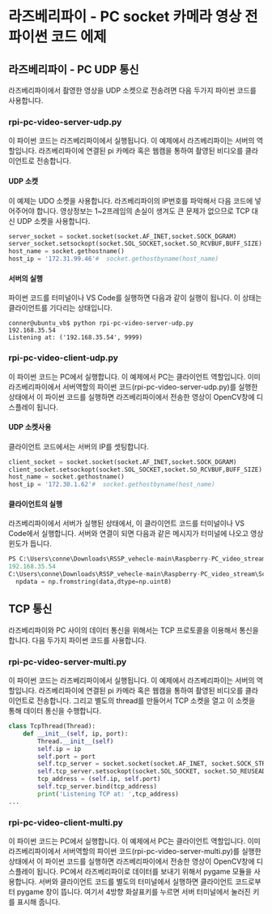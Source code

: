 # 라즈베리파이 - PC socket 카메라 영상 전 파이썬 코드 에제 
## 라즈베리파이 - PC UDP 통신
라즈베리파이에서 촬영한 영상을 UDP 소켓으로 전송려면 다음 두가지 파이썬 코드를 사용합니다.

### rpi-pc-video-server-udp.py
이 파이썬 코드는 라즈베리파이에서 실행됩니다. 이 예제에서 라즈베리파이는 서버의 역할입니다.
라즈베리파이에 연결된 pi 카메라 혹은 웹캠을 통하여 촬영된 비디오를 클라이언트로 전송합니다. 

#### UDP 소켓 
이 예제는 UDO 소켓을 사용합니다. 라즈베리파이의 IP번호를 파악해서 다음 코드에 넣어주어야 합니다. 
영상정보는 1~2프레임의 손실이 생겨도 큰 문제가 없으므로 TCP 대신 UDP 소켓을 사용합니다.  

```python
server_socket = socket.socket(socket.AF_INET,socket.SOCK_DGRAM)
server_socket.setsockopt(socket.SOL_SOCKET,socket.SO_RCVBUF,BUFF_SIZE)
host_name = socket.gethostname()
host_ip = '172.31.99.46'#  socket.gethostbyname(host_name)
```
#### 서버의 실행 
파이썬 코드를 터미널이나 VS Code를 실행하면 다음과 같이 실행이 됩니다. 이 상태는 클라이언트를 기다리는 상태입니다. 

```
conner@ubuntu_vb$ python rpi-pc-video-server-udp.py
192.168.35.54
Listening at: ('192.168.35.54', 9999)
```

### rpi-pc-video-client-udp.py
이 파이썬 코드는 PC에서 실행합니다. 이 예제에서 PC는 클라이언트 역할입니다. 
이미 라즈베리파이에서 서버역할의 파이썬 코드(rpi-pc-video-server-udp.py)를 실행한 상태에서 이 파이썬 코드를 실행하면 
라즈베리파이에서 전송한 영상이 OpenCV창에 디스플레이 됩니다. 

#### UDP 소켓사용 
클라이언트 코드에서는 서버의 IP를 셋팅합니다. 
```python
client_socket = socket.socket(socket.AF_INET,socket.SOCK_DGRAM)
client_socket.setsockopt(socket.SOL_SOCKET,socket.SO_RCVBUF,BUFF_SIZE)
host_name = socket.gethostname()
host_ip = '172.30.1.62'#  socket.gethostbyname(host_name)
```

#### 클라이언트의 실행 
라즈베리파이에서 서버가 실행된 상태에서, 이 클라이언트 코드를 터미널이나 VS Code에서 실행합니다. 
서버와 연결이 되면 다음과 같은 메시지가 터미널에 나오고 영상윈도가 듭니다. 

```python
PS C:\Users\conne\Downloads\RSSP_vehecle-main\Raspberry-PC_video_stream\Socket python .\rpi-pc-video-client-udp.py
192.168.35.54
C:\Users\conne\Downloads\RSSP_vehecle-main\Raspberry-PC_video_stream\Socket\rpi-pc-video-client-udp.py:21: DeprecationWarning: The binary mode of fromstring is deprecated, as it behaves surprisingly on unicode inputs. Use frombuffer instead
  npdata = np.fromstring(data,dtype=np.uint8)
```

## TCP 통신 
라즈베리파이와 PC 사이의 데이터 통신을 위해서는 TCP 프로토콜을 이용해서 통신을 합니다. 
다음 두가지 파이썬 코드를 사용합니다. 

### rpi-pc-video-server-multi.py
이 파이썬 코드는 라즈베리파이에서 실행됩니다. 이 예제에서 라즈베리파이는 서버의 역할입니다.
라즈베리파이에 연결된 pi 카메라 혹은 웹캠을 통하여 촬영된 비디오를 클라이언트로 전송합니다. 
그리고 별도의 thread를 만들어서 TCP 소켓을 열고 이 소켓을 통해 데이터 통신을 수행합니다. 

```python
class TcpThread(Thread):
    def __init__(self, ip, port):
        Thread.__init__(self)
        self.ip = ip
        self.port = port
        self.tcp_server = socket.socket(socket.AF_INET, socket.SOCK_STREAM)
        self.tcp_server.setsockopt(socket.SOL_SOCKET, socket.SO_REUSEADDR, 1)
        tcp_address = (self.ip, self.port)
        self.tcp_server.bind(tcp_address) 
        print('Listening TCP at: ',tcp_address)
...
```

### rpi-pc-video-client-multi.py
이 파이썬 코드는 PC에서 실행합니다. 이 예제에서 PC는 클라이언트 역할입니다. 
이미 라즈베리파이에서 서버역할의 파이썬 코드(rpi-pc-video-server-multi.py)를 실행한 상태에서 이 파이썬 코드를 실행하면 
라즈베리파이에서 전송한 영상이 OpenCV창에 디스플레이 됩니다. 
PC에서 라즈베리파이로 데이터를 보내기 위해서 pygame 모듈을 사용합니다. 서버와 클라이언트 코드를 별도의 터미널에서 실행하면 클라이언트 코드로부터 pygame 창이 뜹니다. 
여기서 4방향 화살표키를 누르면 서버 터미널에서 눌러진 키를 표시해 줍니다. 
